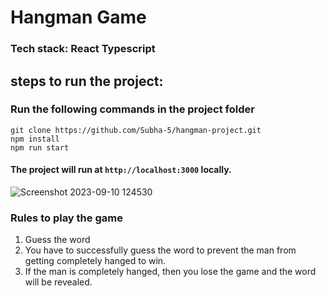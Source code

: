 # Hangman Game
### Tech stack: React Typescript

## steps to run the project:
### Run the following commands in the project folder
```
git clone https://github.com/Subha-5/hangman-project.git
npm install
npm run start
```
#### The project will run at ```http://localhost:3000``` locally.

![Screenshot 2023-09-10 124530](https://github.com/Subha-5/hangman-project/assets/97968307/ace11f78-1683-4e89-b20f-df2ca8e07c8d)

### Rules to play the game
1. Guess the word
2. You have to successfully guess the word to prevent the man from getting completely hanged to win.
3. If the man is completely hanged, then you lose the game and the word will be revealed.

